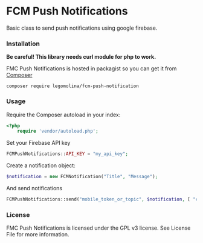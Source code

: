 # FCM Push Notifications
Basic class to send push notifications using google firebase.

### Installation
**Be careful! This library needs curl module for php to work.**

FMC Push Notifications is hosted in packagist so you can get it from [Composer](https://getcomposer.org/ "Composer")

```
composer require legomolina/fcm-push-notification
```

### Usage
Require the Composer autoload in your index:

```php
<?php
    require 'vendor/autoload.php';
```

Set your Firebase API key

```php
FCMPushNotifications::API_KEY = "my_api_key";
```

Create a notification object:

```php
$notification = new FCMNotification("Title", "Message");
```

And send notifications

```php
FCMPushNotifications::send("mobile_token_or_topic", $notification, [ "custom" => "data" ]);
```

### License
FMC Push Notifications is licensed under the GPL v3 license. See License File for more information.
